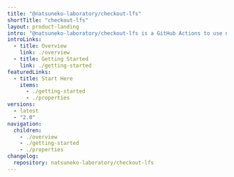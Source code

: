 ```yaml
---
title: "@natsuneko-laboratory/checkout-lfs"
shortTitle: "checkout-lfs"
layout: product-landing
intro: "@natsuneko-laboratory/checkout-lfs is a GitHub Actions to use non-GitHub provided Git LFS server in your workflow."
introLinks:
  - title: Overview
    link: ./overview
  - title: Getting Started
    link: ./getting-started
featuredLinks:
  - title: Start Here
    items:
      - ./getting-started
      - ./properties
versions:
  - latest
  - "2.0"
navigation:
  children:
    - ./overview
    - ./getting-started
    - ./properties
changelog:
  repository: natsuneko-laboratory/checkout-lfs
---
```

